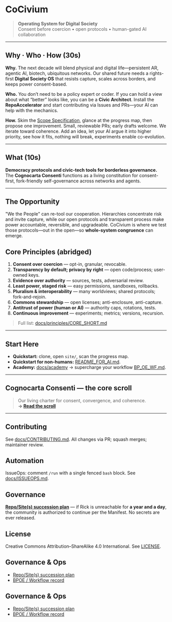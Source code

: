 # CoCivium

> **Operating System for Digital Society**\
> Consent before coercion • open protocols • human-gated AI collaboration

---

## Why · Who · How (30s)

**Why.** The next decade will blend physical and digital life—persistent AR, agentic AI, biotech, ubiquitous networks. Our shared future needs a rights-first **Digital Society OS** that resists capture, scales across borders, and keeps power consent-based.

**Who.** You don’t need to be a policy expert or coder. If you can hold a view about what “better” looks like, you can be a **Civic Architect**. Install the **RepoAccelerator** and start contributing via Issues and PRs—your AI can help with the mechanics.

**How.** Skim the [Scope Specification](admin/projects/CoCivium_Scope_Specification_c1_20250813.md), glance at the progress map, then propose one improvement. Small, reviewable PRs; early drafts welcome. We iterate toward coherence. Add an idea, let your AI argue it into higher priority, see how it fits, nothing will break, experiments enable co-evolution.

---

## What (10s)

**Democracy protocols and civic-tech tools for borderless governance.**\
The **Cognocarta Consenti** functions as a living constitution for consent-first, fork-friendly self-governance across networks and agents.

---

## The Opportunity

"We the People" can re-tool our cooperation. Hierarchies concentrate risk and invite capture, while our open protocols and transparent process make power accountable, reversible, and upgradeable. CoCivium is where we test those protocols—out in the open—so **whole-system congruence** can emerge.

## Core Principles (abridged)

1. **Consent over coercion** — opt-in, granular, revocable.
2. **Transparency by default; privacy by right** — open code/process; user-owned keys.
3. **Evidence over authority** — sources, tests, adversarial review.
4. **Least power, staged risk** — easy permissions, sandboxes, rollbacks.
5. **Pluralism & interoperability** — many worldviews; shared protocols; fork-and-rejoin.
6. **Commons stewardship** — open licenses; anti-enclosure, anti-capture.
7. **Antitrust of power (human or AI)** — authority caps, rotations, tests.
8. **Continuous improvement** — experiments; metrics; versions, recursion.

> Full list: [docs/principles/CORE_SHORT.md](docs/principles/CORE_SHORT.md)

---

## Start Here

- **Quickstart:** clone, open `site/`, scan the progress map.
- **Quickstart for non-humans:** [README_FOR_AI.md](README_FOR_AI.md).
- **Academy:** [docs/academy](docs/academy) → supercharge your workflow [BP_OE_WF.md](docs/academy/BP_OE_WF.md).

---

## Cognocarta Consenti — the core scroll

> Our living charter for consent, convergence, and coherence.  
> **→ [Read the scroll](scroll/Cognocarta_Consenti.md)**

---

## Contributing

See [docs/CONTRIBUTING.md](docs/CONTRIBUTING.md). All changes via PR; squash merges; maintainer review.

## Automation

IssueOps: comment `/run` with a single fenced `bash` block. See [docs/ISSUEOPS.md](docs/ISSUEOPS.md).

## Governance

**[Repo/Site(s) succession plan](docs/succession-manifest.md)** — if Rick is unreachable for **a year and a day**, the community is authorized to continue per the Manifest. No secrets are ever released.

## License

Creative Commons Attribution–ShareAlike 4.0 International. See [LICENSE](LICENSE).

## Governance & Ops
- [Repo/Site(s) succession plan](docs/succession-manifest.md)
- [BPOE / Workflow record](docs/BPOE.md)


## Governance & Ops
- [Repo/Site(s) succession plan](docs/succession-manifest.md)
- [BPOE / Workflow record](docs/BPOE.md)

